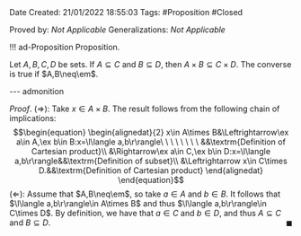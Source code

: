 <br />
<br />

Date Created: 21/01/2022 18:55:03
Tags: #Proposition #Closed 

Proved by: _Not Applicable_
Generalizations: _Not Applicable_

!!! ad-Proposition Proposition.

Let $A,B,C,D$ be sets. If $A\subseteq C$ and $B\subseteq D$, then $A\times B\subseteq C\times D$. The converse is true if $A,B\neq\em$.

--- admonition

_Proof_. ($\Rightarrow$): Take $x\in A\times B$. The result follows from the following chain of implications:
$$\begin{equation}
    \begin{alignedat}{2}
        x\in A\times B&\Leftrightarrow\ex a\in A,\ex b\in B:x=\l\langle a,b\r\rangle\ \ \ \ \ \ \ \ &&\textrm{Definition of Cartesian product}\\
        &\Rightarrow\ex a\in C,\ex b\in D:x=\l\langle a,b\r\rangle&&\textrm{Definition of subset}\\
        &\Leftrightarrow x\in C\times D.&&\textrm{Definition of Cartesian product}
    \end{alignedat}
\end{equation}$$
($\Leftarrow$): Assume that $A,B\neq\em$, so take $a\in A$ and $b\in B$. It follows that $\l\langle a,b\r\rangle\in A\times B$ and thus $\l\langle a,b\r\rangle\in C\times D$. By definition, we have that $a\in C$ and $b\in D$, and thus $A\subseteq C$ and $B\subseteq D$.<span style="float:right;">$\blacksquare$</span>

